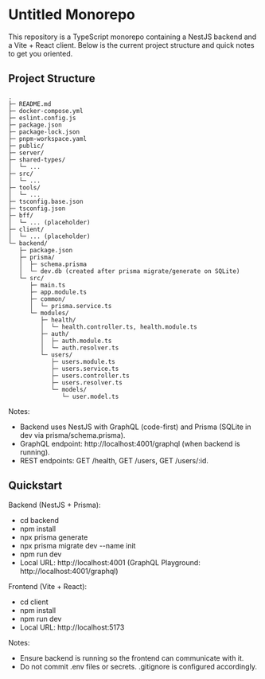 # Untitled Monorepo

This repository is a TypeScript monorepo containing a NestJS backend and a Vite + React client. Below is the current project structure and quick notes to get you oriented.

## Project Structure

```
.
├─ README.md
├─ docker-compose.yml
├─ eslint.config.js
├─ package.json
├─ package-lock.json
├─ pnpm-workspace.yaml
├─ public/
├─ server/
├─ shared-types/
│  └─ ...
├─ src/
│  └─ ...
├─ tools/
│  └─ ...
├─ tsconfig.base.json
├─ tsconfig.json
├─ bff/
│  └─ ... (placeholder)
├─ client/
│  └─ ... (placeholder)
└─ backend/
   ├─ package.json
   ├─ prisma/
   │  ├─ schema.prisma
   │  └─ dev.db (created after prisma migrate/generate on SQLite)
   └─ src/
      ├─ main.ts
      ├─ app.module.ts
      ├─ common/
      │  └─ prisma.service.ts
      └─ modules/
         ├─ health/
         │  └─ health.controller.ts, health.module.ts
         ├─ auth/
         │  ├─ auth.module.ts
         │  └─ auth.resolver.ts
         └─ users/
            ├─ users.module.ts
            ├─ users.service.ts
            ├─ users.controller.ts
            ├─ users.resolver.ts
            └─ models/
               └─ user.model.ts
```

Notes:
- Backend uses NestJS with GraphQL (code-first) and Prisma (SQLite in dev via prisma/schema.prisma).
- GraphQL endpoint: http://localhost:4001/graphql (when backend is running).
- REST endpoints: GET /health, GET /users, GET /users/:id.

## Quickstart

Backend (NestJS + Prisma):
- cd backend
- npm install
- npx prisma generate
- npx prisma migrate dev --name init
- npm run dev
- Local URL: http://localhost:4001 (GraphQL Playground: http://localhost:4001/graphql)

Frontend (Vite + React):
- cd client
- npm install
- npm run dev
- Local URL: http://localhost:5173

Notes:
- Ensure backend is running so the frontend can communicate with it.
- Do not commit .env files or secrets. .gitignore is configured accordingly.
